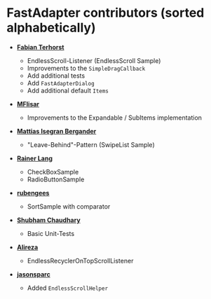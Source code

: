 FastAdapter contributors (sorted alphabetically)
============================================

* **[Fabian Terhorst](https://github.com/FabianTerhorst)**

  * EndlessScroll-Listener (EndlessScroll Sample)
  * Improvements to the `SimpleDragCallback`
  * Add additional tests
  * Add `FastAdapterDialog`
  * Add additional default `Items`
  
* **[MFlisar](https://github.com/MFlisar)**

  * Improvements to the Expandable / SubItems implementation

* **[Mattias Isegran Bergander](https://github.com/mattiasbe)**

  * "Leave-Behind"-Pattern (SwipeList Sample)

* **[Rainer Lang](https://github.com/Rainer-Lang)**

  * CheckBoxSample
  * RadioButtonSample

* **[rubengees](https://github.com/rubengees)**

  * SortSample with comparator

* **[Shubham Chaudhary](https://github.com/shubhamchaudhary)**
  
  * Basic Unit-Tests

* **[Alireza](https://github.com/meNESS)**
 
  * EndlessRecyclerOnTopScrollListener

* **[jasonsparc](https://github.com/jasonsparc)**

  * Added `EndlessScrollHelper`